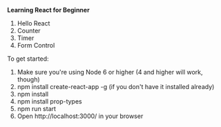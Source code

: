 **Learning React for Beginner**
1. Hello React
2. Counter
3. Timer
4. Form Control

To get started:<br>

1. Make sure you're using Node 6 or higher (4 and higher will work, though)
2. npm install create-react-app -g (if you don't have it installed already)
3. npm install
4. npm install prop-types
5. npm run start
6. Open http://localhost:3000/ in your browser
